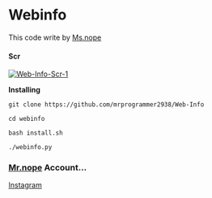 # Webinfo

This code write by [Ms.nope](https://github.com/mrprogrammer2938)
#### Scr
[![Web-Info-Scr-1](https://user-images.githubusercontent.com/78996423/119725693-7ce14d00-be85-11eb-8304-b0eb9eda4633.jpeg)](https://github.com/mrprogrammer2938/Web-Info)

**Installing**
```
git clone https://github.com/mrprogrammer2938/Web-Info

cd webinfo

bash install.sh

./webinfo.py
```

### [Mr.nope](https://github.com/mrprogrammer938) Account...

[Instagram](https://instagram.com/programmer2938)
